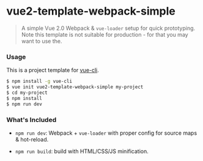 # vue2-template-webpack-simple

> A simple Vue 2.0 Webpack & `vue-loader` setup for quick prototyping. Note this template is not suitable for production - for that you may want to use the.

### Usage

This is a project template for [vue-cli](https://github.com/vuejs/vue-cli).

``` bash
$ npm install -g vue-cli
$ vue init vue2-template-webpack-simple my-project
$ cd my-project
$ npm install
$ npm run dev
```

### What's Included

- `npm run dev`: Webpack + `vue-loader` with proper config for source maps & hot-reload.

- `npm run build`: build with HTML/CSS/JS minification.

